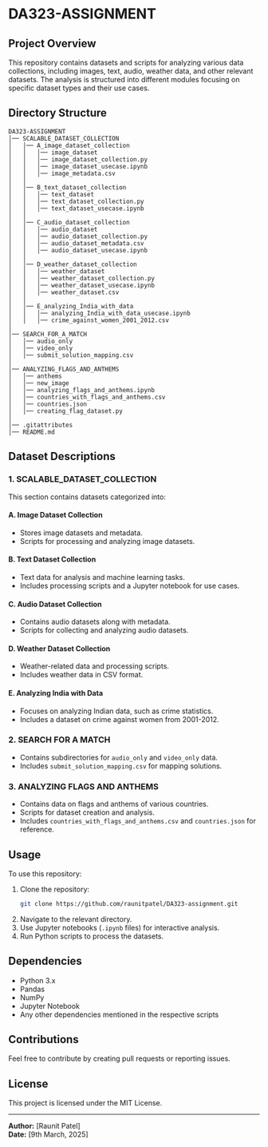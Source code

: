 # DA323-ASSIGNMENT

## Project Overview
This repository contains datasets and scripts for analyzing various data collections, including images, text, audio, weather data, and other relevant datasets. The analysis is structured into different modules focusing on specific dataset types and their use cases.

## Directory Structure
```
DA323-ASSIGNMENT
│── SCALABLE_DATASET_COLLECTION
│   │── A_image_dataset_collection
│   │   │── image_dataset
│   │   │── image_dataset_collection.py
│   │   │── image_dataset_usecase.ipynb
│   │   │── image_metadata.csv
│   │
│   │── B_text_dataset_collection
│   │   │── text_dataset
│   │   │── text_dataset_collection.py
│   │   │── text_dataset_usecase.ipynb
│   │
│   │── C_audio_dataset_collection
│   │   │── audio_dataset
│   │   │── audio_dataset_collection.py
│   │   │── audio_dataset_metadata.csv
│   │   │── audio_dataset_usecase.ipynb
│   │
│   │── D_weather_dataset_collection
│   │   │── weather_dataset
│   │   │── weather_dataset_collection.py
│   │   │── weather_dataset_usecase.ipynb
│   │   │── weather_dataset.csv
│   │
│   │── E_analyzing_India_with_data
│   │   │── analyzing_India_with_data_usecase.ipynb
│   │   │── crime_against_women_2001_2012.csv
│
│── SEARCH_FOR_A_MATCH
│   │── audio_only
│   │── video_only
│   │── submit_solution_mapping.csv
│
│── ANALYZING_FLAGS_AND_ANTHEMS
│   │── anthems
│   │── new_image
│   │── analyzing_flags_and_anthems.ipynb
│   │── countries_with_flags_and_anthems.csv
│   │── countries.json
│   │── creating_flag_dataset.py
│
│── .gitattributes
│── README.md
```

## Dataset Descriptions

### 1. **SCALABLE_DATASET_COLLECTION**
This section contains datasets categorized into:

#### A. Image Dataset Collection
- Stores image datasets and metadata.
- Scripts for processing and analyzing image datasets.

#### B. Text Dataset Collection
- Text data for analysis and machine learning tasks.
- Includes processing scripts and a Jupyter notebook for use cases.

#### C. Audio Dataset Collection
- Contains audio datasets along with metadata.
- Scripts for collecting and analyzing audio datasets.

#### D. Weather Dataset Collection
- Weather-related data and processing scripts.
- Includes weather data in CSV format.

#### E. Analyzing India with Data
- Focuses on analyzing Indian data, such as crime statistics.
- Includes a dataset on crime against women from 2001-2012.

### 2. **SEARCH FOR A MATCH**
- Contains subdirectories for `audio_only` and `video_only` data.
- Includes `submit_solution_mapping.csv` for mapping solutions.

### 3. **ANALYZING FLAGS AND ANTHEMS**
- Contains data on flags and anthems of various countries.
- Scripts for dataset creation and analysis.
- Includes `countries_with_flags_and_anthems.csv` and `countries.json` for reference.

## Usage
To use this repository:
1. Clone the repository:
   ```sh
   git clone https://github.com/raunitpatel/DA323-assignment.git
   ```
2. Navigate to the relevant directory.
3. Use Jupyter notebooks (`.ipynb` files) for interactive analysis.
4. Run Python scripts to process the datasets.

## Dependencies
- Python 3.x
- Pandas
- NumPy
- Jupyter Notebook
- Any other dependencies mentioned in the respective scripts

## Contributions
Feel free to contribute by creating pull requests or reporting issues.

## License
This project is licensed under the MIT License.

---

**Author:** [Raunit Patel]  
**Date:** [9th March, 2025]  


